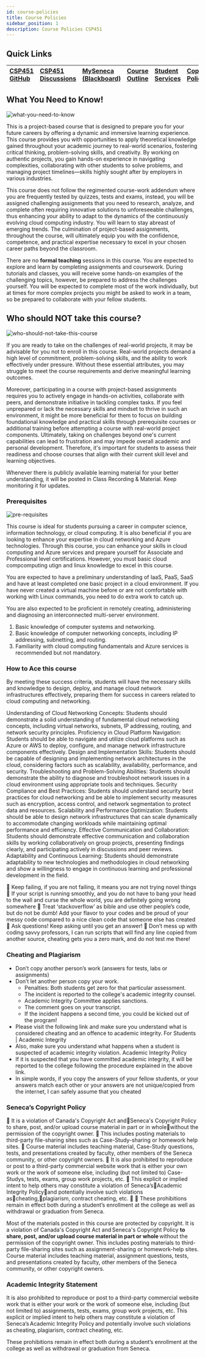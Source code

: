 ```yaml
---
id: course-policies
title: Course Policies
sidebar_position: 1
description: Course Policies CSP451
---
```


## Quick Links

| [CSP451 GitHub](https://github.com/CSP451) | [CSP451 Discussions](https://github.com/orgs/CSP451/discussions) | [MySeneca (Blackboard)](https://my.senecacollege.ca/) | [Course Outline](https://apps.senecapolytechnic.ca/ssos/findOutline.do?termCode=08424&subjectCode=CSP451&schoolCode=ITAS) | [Student Services](https://www.senecapolytechnic.ca/about/policies/academics-and-student-services.html) | [Copyright Policy](https://www.senecapolytechnic.ca/about/policies/copyright-policy.html) |
| :--- | :--- | :--- | :--- | :--- | :--- |

## What You Need to Know!

![what-you-need-to-know](/img/about/wynk_icon.jpg)

This is a project-based course that is designed to prepare you for your future careers by offering a dynamic and immersive learning experience. This course provides you with opportunities to apply theoretical knowledge gained throughout your academic journey to real-world scenarios, fostering critical thinking, problem-solving skills, and creativity. By working on authentic projects, you gain hands-on experience in navigating complexities, collaborating with other students to solve problems, and managing project timelines—skills highly sought after by employers in various industries. 

This course does not follow the regimented course-work addendum where you are frequently tested by quizzes, tests and exams, instead, you will be assigned challenging assignments that you need to research, analyze, and complete often requiring innovative solutions to unforeseeable challenges, thus enhancing your ability to adapt to the dynamics of the continuously evolving cloud computing industry. You will learn to stay abreast of emerging trends. The culmination of project-based assignments, throughout the course, will ultimately equip you with the confidence, competence, and practical expertise necessary to excel in your chosen career paths beyond the classroom.

There are no **formal teaching** sessions in this course. You are expected to explore and learn by completing assignments and coursework. During tutorials and classes, you will receive some hands-on examples of the challenging topics, however, be prepared to address the challenges yourself. You will be expected to complete most of the work individually, but at times for more complex projects you might be asked to work in a team, so be prepared to collaborate with your fellow students. 

## Who should **NOT** take this course?

![who-should-not-take-this-course](/img/about/not_icon.jpg)

If you are ready to take on the challenges of real-world projects, it may be advisable for you not to enroll in this course. Real-world projects demand a high level of commitment, problem-solving skills, and the ability to work effectively under pressure. Without these essential attributes, you may struggle to meet the course requirements and derive meaningful learning outcomes.

Moreover, participating in a course with project-based assignments requires you to actively engage in hands-on activities, collaborate with peers, and demonstrate initiative in tackling complex tasks. If you feel unprepared or lack the necessary skills and mindset to thrive in such an environment, it might be more beneficial for them to focus on building foundational knowledge and practical skills through prerequisite courses or additional training before attempting a course with real-world project components. Ultimately, taking on challenges beyond one's current capabilities can lead to frustration and may impede overall academic and personal development. Therefore, it's important for students to assess their readiness and choose courses that align with their current skill level and learning objectives.

Whenever there is publicly available learning material for your better understanding, it will be posted in Class Recording & Material. Keep monitoring it for updates.

### Prerequisites

![pre-requisites](/img/about/pre_icon.png)

This course is ideal for students pursuing a career in computer science, information technology, or cloud computing. It is also beneficial if you are looking to enhance your expertise in cloud networking and Azure technologies. Through this course, you can enhance your skills in cloud computing and Azure services and prepare yourself for Associate and Professional level certifications. However, you must basic cloud compcomputing utign and linux knowledge to excel in this course.

You are expected to have a preliminary understanding of IaaS, PaaS, SaaS and have at least completed one basic project in a cloud environment. If you have never created a virtual machine before or are not comfortable with working with Linux commands, you need to do extra work to catch up.


You are also expected to be proficient in remotely creating, administering and diagnosing an interconnected multi-server environment. 

1. Basic knowledge of computer systems and networking.
2. Basic knowledge of computer networking concepts, including IP addressing, subnetting, and routing.
3. Familiarity with cloud computing fundamentals and Azure services is recommended but not mandatory.

### How to Ace this course

By meeting these success criteria, students will have the necessary skills and knowledge to design, deploy, and manage cloud network infrastructures effectively, preparing them for success in careers related to cloud computing and networking.

Understanding of Cloud Networking Concepts: Students should demonstrate a solid understanding of fundamental cloud networking concepts, including virtual networks, subnets, IP addressing, routing, and network security principles.
Proficiency in Cloud Platform Navigation: Students should be able to navigate and utilize cloud platforms such as Azure or AWS to deploy, configure, and manage network infrastructure components effectively.
Design and Implementation Skills: Students should be capable of designing and implementing network architectures in the cloud, considering factors such as scalability, availability, performance, and security.
Troubleshooting and Problem-Solving Abilities: Students should demonstrate the ability to diagnose and troubleshoot network issues in a cloud environment using appropriate tools and techniques.
Security Compliance and Best Practices: Students should understand security best practices for cloud networking and be able to implement security measures such as encryption, access control, and network segmentation to protect data and resources.
Scalability and Performance Optimization: Students should be able to design network infrastructures that can scale dynamically to accommodate changing workloads while maintaining optimal performance and efficiency.
Effective Communication and Collaboration: Students should demonstrate effective communication and collaboration skills by working collaboratively on group projects, presenting findings clearly, and participating actively in discussions and peer reviews.
Adaptability and Continuous Learning: Students should demonstrate adaptability to new technologies and methodologies in cloud networking and show a willingness to engage in continuous learning and professional development in the field.


 Keep failing, if you are not failing, it means you are not trying novel things
 If your script is running smoothly, and you do not have to bang your head to
the wall and curse the whole world, you are definitely going wrong
somewhere
 Treat ‘stackoverflow’ as bible and use other people’s code, but do not be
dumb! Add your flavor to your codes and be proud of your messy code
compared to a nice clean code that someone else has created
 Ask questions! Keep asking until you get an answer!
 Don’t mess up with coding savvy professors, I can run scripts that will find any
line copied from another source, cheating gets you a zero mark, and do not
test me there!

### Cheating and Plagiarism

- Don’t copy another person’s work (answers for tests, labs or assignments)
- Don’t let another person copy your work.
  - Penalties: Both students get zero for that particular assessment.
  - The incident is reported to the college's academic integrity counsel.
  - Academic Integrity Committee applies sanctions.
  - The comment goes on your transcript.
  - If the incident happens a second time, you could be kicked out of the program!
- Please visit the following link and make sure you understand what is considered cheating and an offence to academic integrity. For Students | Academic Integrity
- Also, make sure you understand what happens when a student is suspected of academic integrity violation. Academic Integrity Policy
- If it is suspected that you have committed academic integrity, it will be reported to the college following the procedure explained in the above link.
- In simple words, if you copy the answers of your fellow students, or your answers match each other or your answers are not unique/copied from the internet, I can safely assume that you cheated

### Seneca’s Copyright Policy

 It is a violation of Canada's Copyright Act and􀯗Seneca's Copyright Policy to share, post, and/or
upload course material in part or in whole􀯗without the permission of the copyright owner.
 This includes posting materials to third-party file-sharing sites such as Case-Study-sharing or
homework help sites.
 Course material includes teaching material, Case-Study questions, tests, and presentations
created by faculty, other members of the Seneca community, or other copyright owners.
 It is also prohibited to reproduce or post to a third-party commercial website work that is either
your own work or the work of someone else, including (but not limited to) Case-Studys, tests,
exams, group work projects, etc.
 This explicit or implied intent to help others may constitute a violation of Seneca’s􀯗Academic
Integrity Policy􀯗and potentially involve such violations as􀯗cheating,􀯗plagiarism, contract cheating,
etc. 􀯗
 These prohibitions remain in effect both during a student’s enrollment at the college as well as
withdrawal or graduation from Seneca.

Most of the materials posted in this course are protected by copyright. It is a violation of Canada's Copyright Act and Seneca's Copyright Policy **to share, post, and/or upload course material in part or whole** without the permission of the copyright owner. This includes posting materials to third-party file-sharing sites such as assignment-sharing or homework-help sites. Course material includes teaching material, assignment questions, tests, and presentations created by faculty, other members of the Seneca community, or other copyright owners.

### Academic Integrity Statement

It is also prohibited to reproduce or post to a third-party commercial website work that is either your work or the work of someone else, including (but not limited to) assignments, tests, exams, group work projects, etc. This explicit or implied intent to help others may constitute a violation of Seneca’s Academic Integrity Policy and potentially involve such violations as cheating, plagiarism, contract cheating, etc.

These prohibitions remain in effect both during a student’s enrollment at the college as well as withdrawal or graduation from Seneca.  
